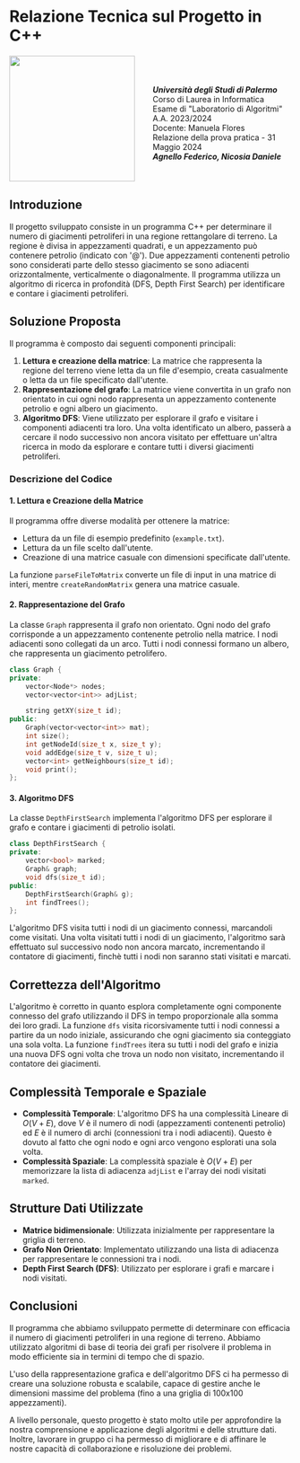 # Relazione Tecnica sul Progetto in C++

<div style="display: flex; gap: 2rem; justify-content: center; align-items: center;">
<img src="https://www.unipa.it/servizi/iniziativeculturalisociali/.content/immagini/immagini_Badami/unipa_logotipo-verticale-a-colori.png" style="height: 14rem; backgound-color: white"/>
<p style="white-space: break-spaces;">
<strong><i>Università degli Studi di Palermo</i></strong>
Corso di Laurea in Informatica
Esame di "Laboratorio di Algoritmi"
A.A. 2023/2024
Docente: Manuela Flores
Relazione della prova pratica - 31 Maggio 2024
<strong><i>Agnello Federico, Nicosia Daniele</i></strong>
</p>
</div>

## Introduzione

Il progetto sviluppato consiste in un programma C++ per determinare il numero di giacimenti petroliferi in una regione rettangolare di terreno. La regione è divisa in appezzamenti quadrati, e un appezzamento può contenere petrolio (indicato con '@'). Due appezzamenti contenenti petrolio sono considerati parte dello stesso giacimento se sono adiacenti orizzontalmente, verticalmente o diagonalmente. Il programma utilizza un algoritmo di ricerca in profondità (DFS, Depth First Search) per identificare e contare i giacimenti petroliferi.

## Soluzione Proposta

Il programma è composto dai seguenti componenti principali:

1. **Lettura e creazione della matrice**: La matrice che rappresenta la regione del terreno viene letta da un file d'esempio, creata casualmente o letta da un file specificato dall'utente.
2. **Rappresentazione del grafo**: La matrice viene convertita in un grafo non orientato in cui ogni nodo rappresenta un appezzamento contenente petrolio e ogni albero un giacimento.
3. **Algoritmo DFS**: Viene utilizzato per esplorare il grafo e visitare i componenti adiacenti tra loro. Una volta identificato un albero, passerà a cercare il nodo successivo non ancora visitato per effettuare un'altra ricerca in modo da esplorare e contare tutti i diversi giacimenti petroliferi.

### Descrizione del Codice

#### 1. Lettura e Creazione della Matrice

Il programma offre diverse modalità per ottenere la matrice:

- Lettura da un file di esempio predefinito (`example.txt`).
- Lettura da un file scelto dall'utente.
- Creazione di una matrice casuale con dimensioni specificate dall'utente.

La funzione `parseFileToMatrix` converte un file di input in una matrice di interi, mentre `createRandomMatrix` genera una matrice casuale.

#### 2. Rappresentazione del Grafo

La classe `Graph` rappresenta il grafo non orientato. Ogni nodo del grafo corrisponde a un appezzamento contenente petrolio nella matrice. I nodi adiacenti sono collegati da un arco. Tutti i nodi connessi formano un albero, che rappresenta un giacimento petrolifero.

```cpp
class Graph {
private:
    vector<Node*> nodes;
    vector<vector<int>> adjList;

    string getXY(size_t id);
public:
    Graph(vector<vector<int>> mat);
    int size();
    int getNodeId(size_t x, size_t y);
    void addEdge(size_t v, size_t u);
    vector<int> getNeighbours(size_t id);
    void print();
};
```

#### 3. Algoritmo DFS

La classe `DepthFirstSearch` implementa l'algoritmo DFS per esplorare il grafo e contare i giacimenti di petrolio isolati.

```cpp
class DepthFirstSearch {
private:
    vector<bool> marked;
    Graph& graph;
    void dfs(size_t id);
public:
    DepthFirstSearch(Graph& g);
    int findTrees();
};
```

L'algoritmo DFS visita tutti i nodi di un giacimento connessi, marcandoli come visitati. Una volta visitati tutti i nodi di un giacimento, l'algoritmo sarà effettuato sul successivo nodo non ancora marcato, incrementando il contatore di giacimenti, finchè tutti i nodi non saranno stati visitati e marcati.

## Correttezza dell'Algoritmo

L'algoritmo è corretto in quanto esplora completamente ogni componente connesso del grafo utilizzando il DFS in tempo proporzionale alla somma dei loro gradi. La funzione `dfs` visita ricorsivamente tutti i nodi connessi a partire da un nodo iniziale, assicurando che ogni giacimento sia conteggiato una sola volta. La funzione `findTrees` itera su tutti i nodi del grafo e inizia una nuova DFS ogni volta che trova un nodo non visitato, incrementando il contatore dei giacimenti.

<!--TEOREMA: DFS esegue la marcatura di tutti i vertici connessi ad una sorgente s in tempo proporzionale alla somma dei loro gradi.
DIMOSTRAZIONE: L’algoritmo trova i vertici seguendo archi a partire da s e quindi, se w è marcato allora è connesso ad s. D’altra parte, se w è connesso ad s allora risulta marcato: se non fosse marcato, ogni cammino da s (che è marcato) a w avrebbe un arco da un nodo marcato v a un nodo non marcato x, ma l’algoritmo lo avrebbe trovato e marcato. La marcatura assicura che ogni vertice connesso a s è visitato una volta, e il controllo di marcatura richiede tempo proporzionale al grado.
OSSERVAZIONE: Se tutti i vertici sono connessi a s, allora il tempo è proporzionale ad |E|. Il tempo totale della visita DFS è O(n + Σv∈V deg(v)) = O(n + m)-->

## Complessità Temporale e Spaziale

- **Complessità Temporale**: L'algoritmo DFS ha una complessità Lineare di $O(V + E)$, dove $V$ è il numero di nodi (appezzamenti contenenti petrolio) ed $E$ è il numero di archi (connessioni tra i nodi adiacenti). Questo è dovuto al fatto che ogni nodo e ogni arco vengono esplorati una sola volta.
- **Complessità Spaziale**: La complessità spaziale è $O(V + E)$ per memorizzare la lista di adiacenza `adjList` e l'array dei nodi visitati `marked`.

## Strutture Dati Utilizzate

- **Matrice bidimensionale**: Utilizzata inizialmente per rappresentare la griglia di terreno.
- **Grafo Non Orientato**: Implementato utilizzando una lista di adiacenza per rappresentare le connessioni tra i nodi.
- **Depth First Search (DFS)**: Utilizzato per esplorare i grafi e marcare i nodi visitati.

## Conclusioni

Il programma che abbiamo sviluppato permette di determinare con efficacia il numero di giacimenti petroliferi in una regione di terreno. Abbiamo utilizzato algoritmi di base di teoria dei grafi per risolvere il problema in modo efficiente sia in termini di tempo che di spazio.

L'uso della rappresentazione grafica e dell'algoritmo DFS ci ha permesso di creare una soluzione robusta e scalabile, capace di gestire anche le dimensioni massime del problema (fino a una griglia di 100x100 appezzamenti).

A livello personale, questo progetto è stato molto utile per approfondire la nostra comprensione e applicazione degli algoritmi e delle strutture dati. Inoltre, lavorare in gruppo ci ha permesso di migliorare e di affinare le nostre capacità di collaborazione e risoluzione dei problemi.
